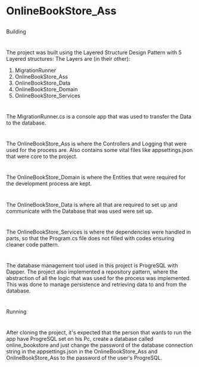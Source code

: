 # OnlineBookStore_Ass
## 
Building
#
The project was built using the Layered Structure Design Pattern with 5 Layered structures:
The Layers are (in their other):
1. MigrationRunner
2. OnlineBookStore_Ass
3. OnlineBookStore_Data
4. OnlineBookStore_Domain
5. OnlineBookStore_Services

# 
The MigrationRunner.cs is a console app that was used to transfer the Data to the database.
# 
The OnlineBookStore_Ass is where the Controllers and Logging that were used for the process are. Also contains some vital files like appsettings.json that were core to the project.
# 
The OnlineBookStore_Domain is where the Entities that were required for the development process are kept.
# 
The OnlineBookStore_Data is where all that are required to set up and communicate with the Database that was used were set up.
# 
The OnlineBookStore_Services is where the dependencies were handled in parts, so that the Program.cs file does not filled with codes ensuring cleaner code pattern.

# 
The database management tool used in this project is ProgreSQL with Dapper.
The project also implemented a repository pattern, where the abstraction of all the logic that was used for the process was implemented. This was done to manage persistence and retrieving data to and from the database.

# 
Running
#
After cloning the project, it's expected that the person that wants to run the app have ProgreSQL set on his Pc, create a database called online_bookstore and just change the password of the database connection string in the appsettings.json in the OnlineBookStore_Ass and OnlineBookStore_Ass to the password of the user's ProgreSQL.
